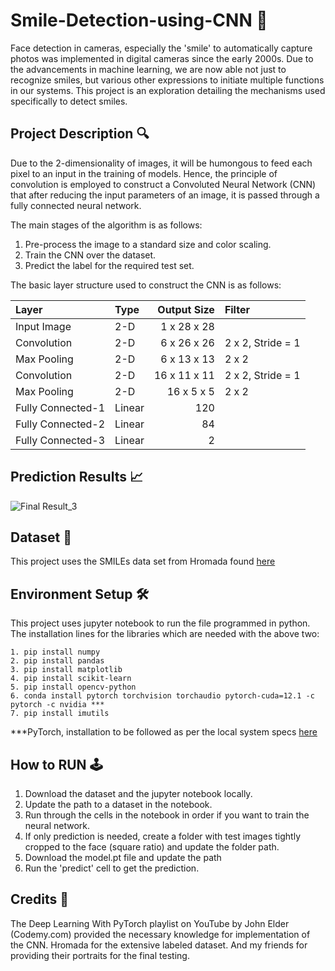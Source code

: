 # Smile-Detection-using-CNN 🙂
Face detection in cameras, especially the 'smile' to automatically capture photos was implemented in digital cameras since the early 2000s. Due to the advancements in machine learning, we are now able not just to recognize smiles, but various other expressions to initiate multiple functions in our systems. This project is an exploration detailing the mechanisms used specifically to detect smiles.
## Project Description 🔍
Due to the 2-dimensionality of images, it will be humongous to feed each pixel to an input in the training of models. Hence, the principle of convolution is employed to construct a Convoluted Neural Network (CNN) that after reducing the input parameters of an image, it is passed through a fully connected neural network.

The main stages of the algorithm is as follows:
1. Pre-process the image to a standard size and color scaling.
2. Train the CNN over the dataset.
3. Predict the label for the required test set.

The basic layer structure used to construct the CNN is as follows:

| Layer             | Type     |  Output Size   | Filter              |
|:------------------|:---------|---------------:|:--------------------|
| Input Image       | 2-D      |  1 x 28 x 28   |                     |
| Convolution       | 2-D      |  6 x 26 x 26   | 2 x 2, Stride = 1   |
| Max Pooling       | 2-D      |  6 x 13 x 13   | 2 x 2               |
| Convolution       | 2-D      | 16 x 11 x 11   | 2 x 2, Stride = 1   |
| Max Pooling       | 2-D      | 16 x  5 x  5   | 2 x 2               |
| Fully Connected-1 | Linear   | 120            |                     |
| Fully Connected-2 | Linear   |  84            |                     |
| Fully Connected-3 | Linear   |   2            |                     |
## Prediction Results 📈
![Final Result_3](https://github.com/vprabhakar12/Smile-Detection-using-CNN/assets/66132540/34639298-956a-49a3-a009-a67a1763ca5c)
## Dataset 📂
This project uses the SMILEs data set from Hromada found [here](https://github.com/hromi/SMILEsmileD.git)
## Environment Setup 🛠️
This project uses jupyter notebook to run the file programmed in python.
The installation lines for the libraries which are needed with the above two:
```
1. pip install numpy
2. pip install pandas
3. pip install matplotlib
4. pip install scikit-learn
5. pip install opencv-python
6. conda install pytorch torchvision torchaudio pytorch-cuda=12.1 -c pytorch -c nvidia ***
7. pip install imutils
```
***PyTorch, installation to be followed as per the local system specs [here](https://pytorch.org/get-started/locally/)
## How to RUN 🕹️
1. Download the dataset and the jupyter notebook locally.
2. Update the path to a dataset in the notebook.
3. Run through the cells in the notebook in order if you want to train the neural network.
4. If only prediction is needed, create a folder with test images tightly cropped to the face (square ratio) and update the folder path.
5. Download the model.pt file and update the path
6. Run the 'predict' cell to get the prediction.
## Credits 🙌
The Deep Learning With PyTorch playlist on YouTube by John Elder (Codemy.com) provided the necessary knowledge for implementation of the CNN. Hromada for the extensive labeled dataset. And my friends for providing their portraits for the final testing.
